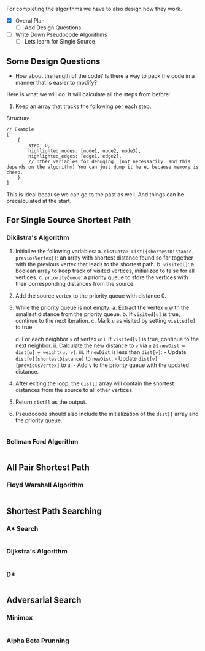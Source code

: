For completing the algorithms we have to also design how they work.

- [x] Overal Plan
  - [ ] Add Design Questions
- [ ] Write Down Pseudocode Algorithms
  - [ ] Lets learn for Single Source

## Some Design Questions

- How about the length of the code? Is there a way to pack the code in a manner that is easier to modify?


Here is what we will do. It will calculate all the steps from before:

1. Keep an array that tracks the following per each step.

Structure
```
// Example
[
    {
        step: 0,
        highlighted_nodes: [node1, node2, node3],
        highlighted_edges: [edge1, edge2],
        // Other variables for debuging. (not necessarily. and this depends on the algorithm) You can just dump it here, because memory is cheap.
    }
]

```

This is ideal because we can go to the past as well. And things can be precalculated at the start.

## For Single Source Shortest Path


### Dikiistra's Algorithm

1. Initialize the following variables:
    a. `distData: List[{shortestDistance, previosVertex}]`: an array with shortest distance found so far together with the previous vertex that leads to the shortest path.
    b. `visited[]`: a boolean array to keep track of visited vertices, initialized to false for all vertices.
    c. `priorityQueue`: a priority queue to store the vertices with their corresponding distances from the source.

2. Add the source vertex to the priority queue with distance 0.

3. While the priority queue is not empty:
    a. Extract the vertex `u` with the smallest distance from the priority queue.
    b. If `visited[u]` is true, continue to the next iteration.
    c. Mark `u` as visited by setting `visited[u]` to true.

    d. For each neighbor `v` of vertex `u`:
        i. If `visited[v]` is true, continue to the next neighbor.
        ii. Calculate the new distance to `v` via `u` as `newDist = dist[u] + weight(u, v)`.
        iii. If `newDist` is less than `dist[v]`:
            - Update `dist[v][shortestDistance]` to `newDist`.
            - Update `dist[v][previousVertex]` to `u`.
            - Add `v` to the priority queue with the updated distance.

4. After exiting the loop, the `dist[]` array will contain the shortest distances from the source to all other vertices.

5. Return `dist[]` as the output.
6. Pseudocode should also include the initialization of the `dist[]` array and the priority queue.




```python

```

### Bellman Ford Algorithm

```python

```


## All Pair Shortest Path

### Floyd Warshall Algorithm

```python

```


## Shortest Path Searching

### A* Search

```python

```

### Dijkstra's Algorithm

```python

```

### D*

```python

```


## Adversarial Search


### Minimax

```python

```

### Alpha Beta Prunning

```python

```


